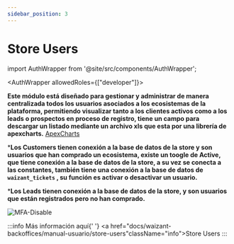 ```yaml
---
sidebar_position: 3
---
```

# Store Users

import AuthWrapper from '@site/src/components/AuthWrapper';

<AuthWrapper allowedRoles={["developer"]}>

**Este módulo está diseñado para gestionar y administrar de manera centralizada todos los usuarios asociados a los ecosistemas de la plataforma, permitiendo visualizar tanto a los clientes activos como a los leads o prospectos en proceso de registro, tiene un campo para descargar un listado mediante un archivo xls que esta por una librería de apexcharts.** [ApexCharts](https://apexcharts.com/)

***Los Customers tienen conexión a la base de datos de la store y son usuarios que han comprado un ecosistema, existe un toogle de Active, que tiene conexión a la base de datos de la store, a su vez se conecta a las constantes, también tiene una conexión a la base de datos de `waizant_tickets` , su función es activar o desactivar un usuario.**

***Los Leads tienen conexión a la base de datos de la store, y son usuarios que están registrados pero no han comprado.**

![MFA-Disable](/img/backoffice-user/customer_list_store_user_backoffice.png)

:::info
Más información aquí{' '}
<a href="docs/waizant-backoffices/manual-usuario/store-users"className="info">Store Users</a>
:::

</AuthWrapper>
